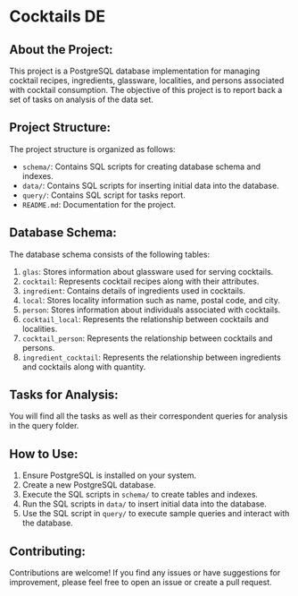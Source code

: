 # Cocktails DE

## About the Project:
This project is a PostgreSQL database implementation for managing cocktail recipes, ingredients, glassware, localities, and persons associated with cocktail consumption.
The objective of this project is to report back a set of tasks on analysis of the data set.

## Project Structure:

The project structure is organized as follows:

- `schema/`: Contains SQL scripts for creating database schema and indexes.
- `data/`: Contains SQL scripts for inserting initial data into the database.
- `query/`: Contains SQL script for tasks report.
- `README.md`: Documentation for the project.

## Database Schema:

The database schema consists of the following tables:

1. `glas`: Stores information about glassware used for serving cocktails.
2. `cocktail`: Represents cocktail recipes along with their attributes.
3. `ingredient`: Contains details of ingredients used in cocktails.
4. `local`: Stores locality information such as name, postal code, and city.
5. `person`: Stores information about individuals associated with cocktails.
6. `cocktail_local`: Represents the relationship between cocktails and localities.
7. `cocktail_person`: Represents the relationship between cocktails and persons.
8. `ingredient_cocktail`: Represents the relationship between ingredients and cocktails along with quantity.

## Tasks for Analysis:
You will find all the tasks as well as their correspondent queries for analysis in the query folder.

## How to Use:

1. Ensure PostgreSQL is installed on your system.
2. Create a new PostgreSQL database.
3. Execute the SQL scripts in `schema/` to create tables and indexes.
4. Run the SQL scripts in `data/` to insert initial data into the database.
5. Use the SQL script in `query/` to execute sample queries and interact with the database.

## Contributing:

Contributions are welcome! If you find any issues or have suggestions for improvement,
please feel free to open an issue or create a pull request.
